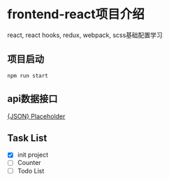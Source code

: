 # frontend-react项目介绍
react, react hooks, redux, webpack, scss基础配置学习

## 项目启动
    npm run start

## api数据接口
[{JSON} Placeholder](https://jsonplaceholder.typicode.com/)

## Task List
- [x] init project
- [ ] Counter
- [ ] Todo List
